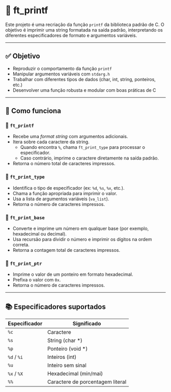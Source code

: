 # 📌 ft_printf

Este projeto é uma recriação da função `printf` da biblioteca padrão de C. O objetivo é imprimir uma string formatada na saída padrão, interpretando os diferentes especificadores de formato e argumentos variáveis.

---

## ✅ Objetivo

- Reproduzir o comportamento da função `printf`
- Manipular argumentos variáveis com `stdarg.h`
- Trabalhar com diferentes tipos de dados (char, int, string, ponteiros, etc.)
- Desenvolver uma função robusta e modular com boas práticas de C

---

## 🧠 Como funciona

### 🔧 `ft_printf`

- Recebe uma *format string* com argumentos adicionais.
- Itera sobre cada caractere da string.
  - Quando encontra `%`, chama `ft_print_type` para processar o especificador.
  - Caso contrário, imprime o caractere diretamente na saída padrão.
- Retorna o número total de caracteres impressos.

### 🎯 `ft_print_type`

- Identifica o tipo de especificador (ex: `%d`, `%s`, `%x`, etc.).
- Chama a função apropriada para imprimir o valor.
- Usa a lista de argumentos variáveis (`va_list`).
- Retorna o número de caracteres impressos.

### 🔢 `ft_print_base`

- Converte e imprime um número em qualquer base (por exemplo, hexadecimal ou decimal).
- Usa recursão para dividir o número e imprimir os dígitos na ordem correta.
- Retorna a contagem total de caracteres impressos.

### 🧭 `ft_print_ptr`

- Imprime o valor de um ponteiro em formato hexadecimal.
- Prefixa o valor com `0x`.
- Retorna o número de caracteres impressos.

---

## 📚 Especificadores suportados

| Especificador | Significado            |
|---------------|------------------------|
| `%c`          | Caractere              |
| `%s`          | String (char *)        |
| `%p`          | Ponteiro (void *)      |
| `%d` / `%i`   | Inteiros (int)         |
| `%u`          | Inteiro sem sinal      |
| `%x` / `%X`   | Hexadecimal (min/mai)  |
| `%%`          | Caractere de porcentagem literal |


